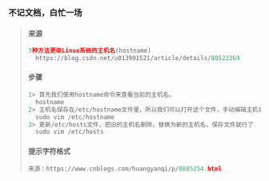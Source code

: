 ### 不记文档，白忙一场

> #### 来源
>
> ```python
> 3种方法更改Linux系统的主机名(hostname)
> 	https://blog.csdn.net/u013991521/article/details/80522269  
> ```
> #### 步骤
>
> ```python
> 1> 首先我们使用hostname命令来查看当前的主机名。
> 	hostname
> 2> 主机名保存在/etc/hostname文件里，所以我们可以打开这个文件，手动编辑主机名
> 	sudo vim /etc/hostname
> 3> 更新/etc/hosts文件，把旧的主机名删除，替换为新的主机名，保存文件就行了
> 	sudo vim /etc/hosts
> ```
>
> #### 提示字符格式
>
> ```python
> 来源：https://www.cnblogs.com/huangyanqi/p/8885254.html
> ```